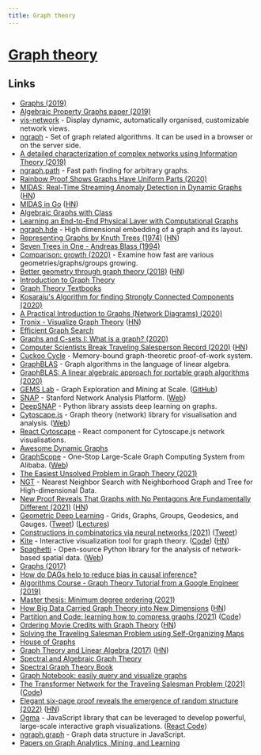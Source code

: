 ```yaml
---
title: Graph theory
---
```


# [Graph theory](https://en.wikipedia.org/wiki/Graph_theory)

## Links

- [Graphs (2019)](https://blog.yoshuawuyts.com/graphs/)
- [Algebraic Property Graphs paper (2019)](https://arxiv.org/abs/1909.04881)
- [vis-network](https://github.com/visjs/vis-network) - Display dynamic, automatically organised, customizable network views.
- [ngraph](https://github.com/anvaka/ngraph) - Set of graph related algorithms. It can be used in a browser or on the server side.
- [A detailed characterization of complex networks using Information Theory (2019)](https://www.nature.com/articles/s41598-019-53167-5)
- [ngraph.path](https://github.com/anvaka/ngraph.path) - Fast path finding for arbitrary graphs.
- [Rainbow Proof Shows Graphs Have Uniform Parts (2020)](https://www.quantamagazine.org/mathematicians-prove-ringels-graph-theory-conjecture-20200219/)
- [MIDAS: Real-Time Streaming Anomaly Detection in Dynamic Graphs](https://github.com/bhatiasiddharth/MIDAS) ([HN](https://news.ycombinator.com/item?id=22802604))
- [MIDAS in Go](https://github.com/steve0hh/midas) ([HN](https://news.ycombinator.com/item?id=23018153))
- [Algebraic Graphs with Class](https://github.com/snowleopard/alga-paper)
- [Learning an End-to-End Physical Layer with Computational Graphs](http://calebzulawski.com/projects/thesis/)
- [ngraph.hde](https://github.com/anvaka/ngraph.hde) - High dimensional embedding of a graph and its layout.
- [Representing Graphs by Knuth Trees (1974)](https://www.cs.virginia.edu/~jlp/75.knuth.trees.pdf) ([HN](https://news.ycombinator.com/item?id=23583547))
- [Seven Trees in One - Andreas Blass (1994)](https://arxiv.org/abs/math/9405205)
- [Comparison: growth (2020)](https://www.youtube.com/watch?v=1JDt5P5n75E&) - Examine how fast are various geometries/graphs/groups growing.
- [Better geometry through graph theory (2018)](https://ideolalia.com/2018/08/28/artifex.html) ([HN](https://news.ycombinator.com/item?id=23671130))
- [Introduction to Graph Theory](https://www.maths.ed.ac.uk/~v1ranick/papers/wilsongraph.pdf)
- [Graph Theory Textbooks](https://archive.org/details/GraphTheoryTextbooks)
- [Kosaraju's Algorithm for finding Strongly Connected Components (2020)](https://hassamuddin.com/blog/kosaraju/)
- [A Practical Introduction to Graphs (Network Diagrams) (2020)](https://healeycodes.com/practical-intro-to-graphs/)
- [Tronix - Visualize Graph Theory](http://pulzed.com/) ([HN](https://news.ycombinator.com/item?id=24050651))
- [Efficient Graph Search](https://dl.acm.org/doi/fullHtml/10.1145/3424302.3424304)
- [Graphs and C-sets I: What is a graph? (2020)](https://www.algebraicjulia.org/blog/post/2020/09/cset-graphs-1/)
- [Computer Scientists Break Traveling Salesperson Record (2020)](https://www.quantamagazine.org/computer-scientists-break-traveling-salesperson-record-20201008/) ([HN](https://news.ycombinator.com/item?id=24720607))
- [Cuckoo Cycle](https://github.com/tromp/cuckoo) - Memory-bound graph-theoretic proof-of-work system.
- [GraphBLAS](https://github.com/DrTimothyAldenDavis/GraphBLAS) - Graph algorithms in the language of linear algebra.
- [GraphBLAS: A linear algebraic approach for portable graph algorithms (2020)](https://zenodo.org/record/4318870)
- [GEMS Lab](https://gemslab.github.io/) - Graph Exploration and Mining at Scale. ([GitHub](https://github.com/GemsLab))
- [SNAP](https://github.com/snap-stanford/snap) - Stanford Network Analysis Platform. ([Web](http://snap.stanford.edu/))
- [DeepSNAP](httpsn://github.com/snap-stanford/deepsnap) - Python library assists deep learning on graphs.
- [Cytoscape.js](https://github.com/cytoscape/cytoscape.js) - Graph theory (network) library for visualisation and analysis. ([Web](https://js.cytoscape.org/))
- [React Cytoscape](https://github.com/plotly/react-cytoscapejs) - React component for Cytoscape.js network visualisations.
- [Awesome Dynamic Graphs](https://github.com/domargan/awesome-dynamic-graphs)
- [GraphScope](https://github.com/alibaba/GraphScope) - One-Stop Large-Scale Graph Computing System from Alibaba. ([Web](https://graphscope.io/))
- [The Easiest Unsolved Problem in Graph Theory (2021)](https://medium.com/cantors-paradise/the-easiest-unsolved-problem-in-graph-theory-fa3a7f26181b)
- [NGT](https://github.com/yahoojapan/NGT) - Nearest Neighbor Search with Neighborhood Graph and Tree for High-dimensional Data.
- [New Proof Reveals That Graphs with No Pentagons Are Fundamentally Different (2021)](https://www.quantamagazine.org/new-proof-reveals-that-graphs-with-no-pentagons-are-fundamentally-different-20210426/) ([HN](https://news.ycombinator.com/item?id=26943468))
- [Geometric Deep Learning](https://geometricdeeplearning.com/) - Grids, Graphs, Groups, Geodesics, and Gauges. ([Tweet](https://twitter.com/PetarV_93/status/1387441776793882627)) ([Lectures](https://geometricdeeplearning.com/lectures/))
- [Constructions in combinatorics via neural networks (2021)](https://arxiv.org/pdf/2104.14516.pdf) ([Tweet](https://twitter.com/wtgowers/status/1388458562775654401))
- [Kite](https://erkal.github.io/kite/) - Interactive visualization tool for graph theory. ([Code](https://github.com/erkal/kite)) ([HN](https://news.ycombinator.com/item?id=28516064))
- [Spaghetti](https://github.com/pysal/spaghetti) - Open-source Python library for the analysis of network-based spatial data. ([Web](https://pysal.org/spaghetti/))
- [Graphs (2017)](https://lonami.dev/blog/graphs/)
- [How do DAGs help to reduce bias in causal inference?](https://stats.stackexchange.com/questions/445578/how-do-dags-help-to-reduce-bias-in-causal-inference)
- [Algorithms Course - Graph Theory Tutorial from a Google Engineer (2019)](https://www.youtube.com/watch?v=09_LlHjoEiY)
- [Master thesis: Minimum degree ordering (2021)](https://opensourc.es/blog/master-thesis-minimum-degree-ordering/)
- [How Big Data Carried Graph Theory into New Dimensions](https://www.quantamagazine.org/how-big-data-carried-graph-theory-into-new-dimensions-20210819/) ([HN](https://news.ycombinator.com/item?id=28241398))
- [Partition and Code: learning how to compress graphs (2021)](https://arxiv.org/abs/2107.01952) ([Code](https://github.com/gbouritsas/PnC))
- [Ordering Movie Credits with Graph Theory](https://endcrawl.com/credits-ordering/) ([HN](https://news.ycombinator.com/item?id=29639968))
- [Solving the Traveling Salesman Problem using Self-Organizing Maps](https://github.com/DiegoVicen/som-tsp)
- [House of Graphs](https://hog.grinvin.org/)
- [Graph Theory and Linear Algebra (2017)](https://www.math.utah.edu/~gustafso/s2017/2270/projects-2017/dylanJohnson/Dylan%20Johnson%20Graph%20Theory%20and%20Linear%20Algebra.pdf) ([HN](https://news.ycombinator.com/item?id=30455711))
- [Spectral and Algebraic Graph Theory](http://cs-www.cs.yale.edu/homes/spielman/sagt/)
- [Spectral Graph Theory Book](https://bookstore.ams.org/cbms-92)
- [Graph Notebook: easily query and visualize graphs](https://github.com/aws/graph-notebook)
- [The Transformer Network for the Traveling Salesman Problem (2021)](https://arxiv.org/abs/2103.03012) ([Code](https://github.com/xbresson/TSP_Transformer))
- [Elegant six-page proof reveals the emergence of random structure (2022)](https://www.quantamagazine.org/elegant-six-page-proof-reveals-the-emergence-of-random-structure-20220425/) ([HN](https://news.ycombinator.com/item?id=31162576))
- [Ogma](https://resources.linkurious.com/ogma) - JavaScript library that can be leveraged to develop powerful, large-scale interactive graph visualizations. ([React Code](https://github.com/Linkurious/ogma-react))
- [ngraph.graph](https://github.com/anvaka/ngraph.graph) - Graph data structure in JavaScript.
- [Papers on Graph Analytics, Mining, and Learning](https://github.com/chenxuhao/ReadingList)
